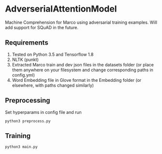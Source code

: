 # AdverserialAttentionModel

Machine Comprehension for Marco using adversarial training examples. Will add support for SQuAD in the future.

## Requirements

1. Tested on Python 3.5 and Tensorflow 1.8
2. NLTK (punkt)
3. Extracted Marco train and dev json files in the datasets folder (or place them anywhere on your filesystem and change corresponding paths in config.yml)
4. Word Embedding file in Glove format in the Embedding folder (or elsewhere, with paths changed similarly)

## Preprocessing

Set hyperparams in config file and run

```
python3 preprocess.py
```

## Training

```
python3 main.py
```
